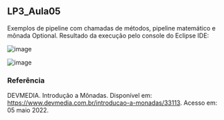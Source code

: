 ## LP3_Aula05

Exemplos de pipeline com chamadas de métodos, pipeline matemático e mônada Optional. Resultado da execução pelo console do Eclipse IDE:

![image](https://user-images.githubusercontent.com/70042571/164948659-cf2bc486-b475-4896-8588-b4be59ae5122.png)  

![image](https://user-images.githubusercontent.com/70042571/164948686-486fd14c-7f04-47d9-8f20-ed4a94ec90a4.png)
  
### Referência

DEVMEDIA. Introdução a Mônadas. Disponível em: https://www.devmedia.com.br/introducao-a-monadas/33113. Acesso em: 05 maio 2022.
